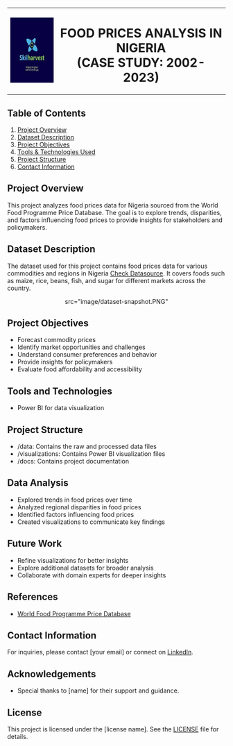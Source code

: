 <div align="center">
  <table style="margin-left:auto; margin-right:auto; border-collapse: collapse">
    <tr>
      <td align="left" style="border: none">
        <img src="images/SHLogo.jpg" alt="Image Description" width="150" height="150">
      </td>
      <td align="center" style="border: none">
        <h1>FOOD PRICES ANALYSIS IN NIGERIA<br>(CASE STUDY: 2002-2023)</h1>
      </td>
    </tr>
  </table>
</div>


## Table of Contents
1. [Project Overview](#project-overview)
2. [Dataset Description](#dataset-description)
3. [Project Objectives](#project-objectives)
4. [Tools & Technologies Used](#tools-and-technologies)
5. [Project Structure](#project-structure)
6. [Contact Information](#contact-information)

## Project Overview
This project analyzes food prices data for Nigeria sourced from the World Food Programme Price Database. The goal is to explore trends, disparities, and factors influencing food prices to provide insights for stakeholders and policymakers.

## Dataset Description
The dataset used for this project contains food prices data for various commodities and regions in Nigeria [Check Datasource](https://data.humdata.org/dataset/wfp-food-prices-for-nigeria). It covers foods such as maize, rice, beans, fish, and sugar for different markets across the country.
<div align="center"> src="image/dataset-snapshot.PNG" </div>





## Project Objectives
- Forecast commodity prices
- Identify market opportunities and challenges
- Understand consumer preferences and behavior
- Provide insights for policymakers
- Evaluate food affordability and accessibility

## Tools and Technologies
- Power BI for data visualization

## Project Structure
- /data: Contains the raw and processed data files
- /visualizations: Contains Power BI visualization files
- /docs: Contains project documentation

## Data Analysis
- Explored trends in food prices over time
- Analyzed regional disparities in food prices
- Identified factors influencing food prices
- Created visualizations to communicate key findings

## Future Work
- Refine visualizations for better insights
- Explore additional datasets for broader analysis
- Collaborate with domain experts for deeper insights

## References
- [World Food Programme Price Database](https://www.wfp.org/prices)

## Contact Information
For inquiries, please contact [your email] or connect on [LinkedIn](https://www.linkedin.com/in/yourprofile).

## Acknowledgements
- Special thanks to [name] for their support and guidance.

## License
This project is licensed under the [license name]. See the [LICENSE](LICENSE) file for details.

